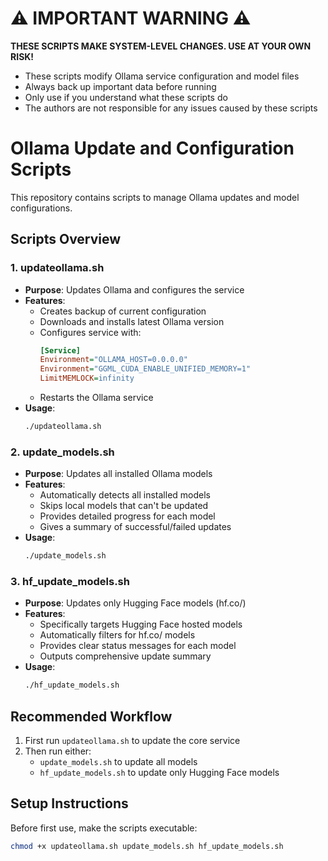 # ⚠️ IMPORTANT WARNING ⚠️
**THESE SCRIPTS MAKE SYSTEM-LEVEL CHANGES. USE AT YOUR OWN RISK!**
- These scripts modify Ollama service configuration and model files
- Always back up important data before running
- Only use if you understand what these scripts do
- The authors are not responsible for any issues caused by these scripts

# Ollama Update and Configuration Scripts

This repository contains scripts to manage Ollama updates and model configurations.

## Scripts Overview

### 1. updateollama.sh
- **Purpose**: Updates Ollama and configures the service
- **Features**:
  - Creates backup of current configuration
  - Downloads and installs latest Ollama version
  - Configures service with:
    ```ini
    [Service]
    Environment="OLLAMA_HOST=0.0.0.0"
    Environment="GGML_CUDA_ENABLE_UNIFIED_MEMORY=1"
    LimitMEMLOCK=infinity
    ```
  - Restarts the Ollama service
- **Usage**:
  ```bash
  ./updateollama.sh
  ```

### 2. update_models.sh
- **Purpose**: Updates all installed Ollama models
- **Features**:
  - Automatically detects all installed models
  - Skips local models that can't be updated
  - Provides detailed progress for each model
  - Gives a summary of successful/failed updates
- **Usage**:
  ```bash
  ./update_models.sh
  ```

### 3. hf_update_models.sh
- **Purpose**: Updates only Hugging Face models (hf.co/)
- **Features**:
  - Specifically targets Hugging Face hosted models
  - Automatically filters for hf.co/ models
  - Provides clear status messages for each model
  - Outputs comprehensive update summary
- **Usage**:
  ```bash
  ./hf_update_models.sh
  ```

## Recommended Workflow
1. First run `updateollama.sh` to update the core service
2. Then run either:
   - `update_models.sh` to update all models
   - `hf_update_models.sh` to update only Hugging Face models

## Setup Instructions
Before first use, make the scripts executable:
```bash
chmod +x updateollama.sh update_models.sh hf_update_models.sh
```
